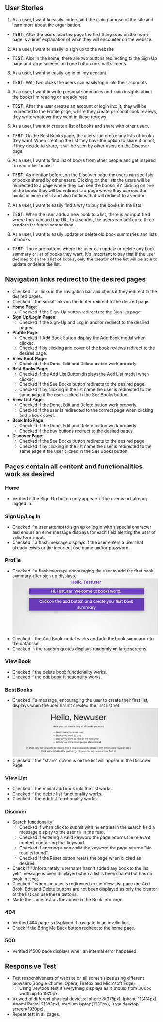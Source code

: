 ## User Stories

1. As a user, I want to easily understand the main purpose of the site and learn more about the organisation.

- **TEST**: After the users load the page the first thing sees on the home page is a brief explanation of what they will encounter on the website.

2. As a user, I want to easily to sign up to the website.

- **TEST**: Also in the home, there are two buttons redirecting to the Sign Up page and large screens and one button on small screens.

3. As a user, I want to easily log in on my account.

- **TEST**: With two clicks the users can easily login into their accounts.

4. As a user, I want to write personal summaries and main insights about the books I'm reading or already read

- **TEST**: After the user creates an account or login into it, they will be redirected to the Profile page, where they create personal book reviews, they write whatever they want in these reviews.

5. As a user, I want to create a list of books and share with other users.

- **TEST**: On the Best Books page, the users can create any lists of books they want. When creating the list they have the option to share it or not, if they decide to share, it will be seen by other users on the Discover page.

6. As a user, I want to find list of books from other people and get inspired to read other books.

- **TEST**: As mention before, on the Discover page the users can see lists of books shared by other users. Clicking on the lists the users will be redirected to a page where they can see the books. BY clicking on one of the books they will be redirect to a page where they can see the books in more detail and also buttons that will redirect to a vendor.

7. As a user, I want to easily find a way to buy the books in the lists.

- **TEST**: When the user adds a new book to a list, there is an input field where they can add the URL to a vendor, the users can add up to three vendors for future comparison.

8. As a user, I want to easily update or delete old book summaries and lists of books.

- **TEST**: There are buttons where the user can update or delete any book summary or list of books they want. It's important to say that if the user decides to share a list of books, only the creator of the list will be able to update or delete the list. 

## Navigation links redirect to the desired pages
- Checked if all links in the navigation bar and check if they redirect to the desired pages.
- Checked if the social links on the footer redirect to the desired page.
- **Home Page**:
    - Checked if the Sign-Up button redirects to the Sign Up page.
- **Sign Up/Login Pages**:
    - Checked if the Sign-Up and Log in anchor redirect to the desired pages.
- **Profile Page**:
    - Checked if Add Book Button display the Add Book modal when clicked.
    - Checked if by clicking and cover of the book reviews redirect to the desired page.
- **View Book Page**:
    - Checked if the Done, Edit and Delete button work properly.
- **Best Books Page**:
    - Checked if the Add List Button displays the Add List modal when clicked.
    - Checked if the See Books button redirects to the desired page:
    - Checked if by clicking in the list name the user is redirected to the same page if the user clicked in the See Books button.
- **View List Page**:
    - Checked if the Done, Edit and Delete button work properly.
    - Checked if the user is redirected to the correct page when clicking and a book cover.
- **Book Info Page**:
    - Checked if the Done, Edit and Delete button work properly.
    - Checked if the buy buttons redirect to the desired pages.
- **Discover Page**:
    - Checked if the See Books button redirects to the desired page:
    - Checked if by clicking in the list name the user is redirected to the same page if the user clicked in the See Books button.
    
## Pages contain all content and functionalities work as desired
### Home
- Verified if the Sign-Up button only appears if the user is not already logged in.
### Sign Up/Log In
- Checked if a user attempt to sign up or log in with a special character and ensure an error message displays for each field alerting the user of valid form input. 
- Checked if a flash message displays if the user enters a user that already exists or the incorrect username and/or password.
### Profile
- Checked if a flash message encouraging the user to add the first book summary after sign up displays.
![Message been displayed when a new user login into their account for the first time](../images/testing/new_user.png)
- Checked if the Add Book modal works and add the book summary into the database.
- Checked in the random quotes displays randomly on large screens.
### View Book
- Checked if the delete book functionality works.
- Checked if the edit book functionality works.
### Best Books
- Checked if a message, encouraging the user to create their first list, displays when the user hasn't created the first list yet.
![Message been displayed when user haven't created a list yet](../images/testing/new_user_list.png)
- Checked if the "share" option is on the list will appear in the Discover Page.
### View List
- Checked if the modal add book into the list works.
- Checked if the delete list functionality works.
- Checked if the edit list functionality works.
### Discover
- Search functionality:
    - Checked if when click to submit with no entries in the search field a message display to the user fill in the field.
    - Checked if entering a valid keyword the page returns the relevant content containing that keyword.
    - Checked if entering a non-valid the keyword the page returns "No results found".
    - Checked if the Reset button resets the page when clicked as desired.
- Check if "Unfortunately, username hasn't added any book to the list yet." message is been displayed when a list is been shared but has no book in it yet.
- Checked if when the user is redirected to the View List page the Add Book, Edit and Delete buttons are not been displayed as only the creator of the list can use these buttons.
- Made the same test as the above in the Book Info page.
### 404
- Verified 404 page is displayed if navigate to an invalid link.
- Check if the Bring Me Back button redirect to the home page.
### 500
- Verified if 500 page displays when an internal error happened.

## Responsive Test
- Test responsiveness of website on all screen sizes using different browsers(Google Chome, Opera, Firefox and Microsoft Edge)
    - Using Devtools test if everything displays as it should from 300px width up to 1920px.
- Viewed of different physical devices: Iphone 8(375px), Iphone 11(414px), Xiaomi Redmi 9(393px), medium laptop(1280px), large desktop screen(1920px).
- Repeat test in all pages.